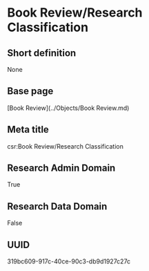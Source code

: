 # Book Review/Research Classification
## Short definition
None
## Base page
[Book Review](../Objects/Book Review.md)
## Meta title
csr:Book Review/Research Classification
## Research Admin Domain
True
## Research Data Domain
False
## UUID
319bc609-917c-40ce-90c3-db9d1927c27c
